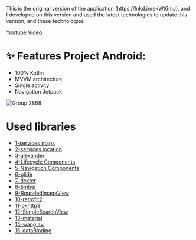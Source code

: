 <p>This is the original version of the application (https://lnkd.in/ekWt6mJ), and I developed on this version and used the latest technologies to update this version, and these technologies</p> 

<a href="https://www.youtube.com/watch?v=tFJ29Kbf0sw&list=PLIf5OoJZjgrA7YJFlhGxLSQxvlngW2MOV&index=4&ab_channel=NoorEl-Nahhal" rel="nofollow">Youtube Video</a> </br>

# ✨ Features Project Android:
- 100% Kotlin
- MVVM architecture
- Single activity
- Navigation Jetpack

![Group 2868](https://user-images.githubusercontent.com/41232970/94457297-09cfeb80-01bd-11eb-8614-81a800b140ed.png)

# Used libraries
- <a href="https://github.com/googlemaps/google-maps-services-java" rel="nofollow">1-services maps</a> </br>
- <a href="https://github.com/android/location-samples" rel="nofollow">2-services location</a></br>
- <a href="https://github.com/jd-alexander/Google-Directions-Android" rel="nofollow">3-alexande</a>r</br>
- <a href="https://developer.android.com/jetpack/androidx/releases/lifecycle" rel="nofollow">4-Lifecycle Components</a></br>
- <a href="https://developer.android.com/guide/navigation/navigation-getting-started" rel="nofollow">5-Navigation Components</a></br>
- <a href="https://github.com/bumptech/glide" rel="nofollow">6-glide</a></br>
- <a href="https://github.com/Karumi/Dexter" rel="nofollow">7-dexter</a></br>
- <a href="https://github.com/JakeWharton/timber" rel="nofollow">8-timber</a></br>
- <a href="https://github.com/vinc3m1/RoundedImageView" rel="nofollow">9-RoundedImageView</a></br>
- <a href="https://github.com/square/retrofit" rel="nofollow">10-retrofit2</a></br>
- <a href="https://github.com/square/okhttp" rel="nofollow">11-okhttp3</a></br>
- <a href="https://github.com/Ferfalk/SimpleSearchView" rel="nofollow">12-SimpleSearchView</a></br>
- <a href="https://github.com/material-components/material-components-android" rel="nofollow">13-material</a></br>
- <a href="https://github.com/81813780/AVLoadingIndicatorView" rel="nofollow">14-wang avi</a></br>
- <a href="https://github.com/nemamayank/DataBinding" rel="nofollow">15-dataBinding</a></br>

